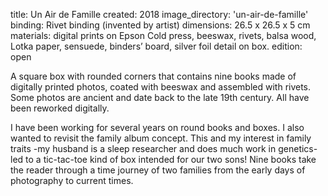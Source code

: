 title: Un Air de Famille 
created: 2018
image_directory: 'un-air-de-famille'
binding: Rivet binding (invented by artist)
dimensions: 26.5 x 26.5 x 5 cm
materials: digital prints on Epson Cold press, beeswax, rivets, balsa wood, Lotka paper, sensuede, binders’ board, silver foil detail on box.
edition: open

A square box with rounded corners that contains nine books made of digitally printed photos, coated with beeswax and assembled with rivets. Some photos are ancient and date back to the late 19th century. All have been reworked digitally. 

I have been working for several years on round books and boxes. I also wanted to revisit the family album concept. This and my interest in family traits -my husband is a sleep researcher and does much work in genetics- led to a tic-tac-toe kind of box intended for our two sons! Nine books take the reader through a time journey of two families from the early days of photography to current times.

